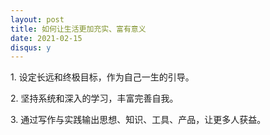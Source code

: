 ```yaml
---
layout: post
title: 如何让生活更加充实、富有意义
date: 2021-02-15
disqus: y
---
```


1\. 设定长远和终极目标，作为自己一生的引导。

2\. 坚持系统和深入的学习，丰富完善自我。

3\. 通过写作与实践输出思想、知识、工具、产品，让更多人获益。
